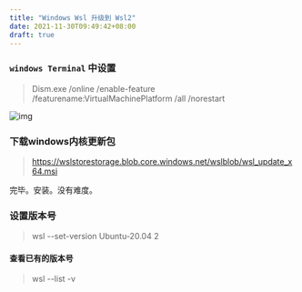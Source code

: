 ```yaml
---
title: "Windows Wsl 升级到 Wsl2"
date: 2021-11-30T09:49:42+08:00
draft: true
---
```


### `windows Terminal` 中设置

>  Dism.exe /online /enable-feature /featurename:VirtualMachinePlatform /all /norestart

![img](/snapshots/uTools_1638237072245.png)



### 下载windows内核更新包

> https://wslstorestorage.blob.core.windows.net/wslblob/wsl_update_x64.msi

完毕。安装。没有难度。

### 设置版本号

> wsl --set-version Ubuntu-20.04 2

#### 查看已有的版本号
> wsl --list -v
